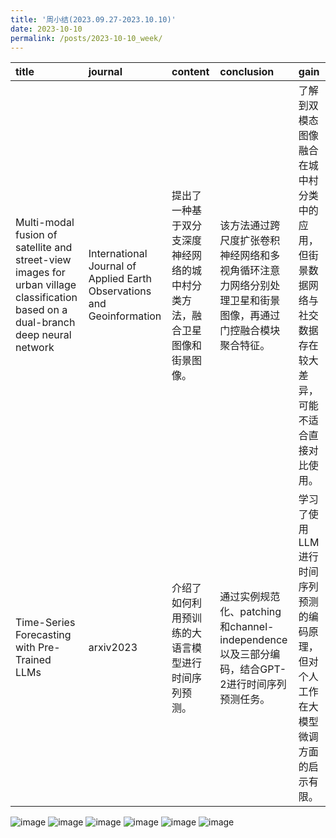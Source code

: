 ```yaml
---
title: '周小结(2023.09.27-2023.10.10)'
date: 2023-10-10
permalink: /posts/2023-10-10_week/
---
```

| title                                                                                                                              | journal                                                                | content                                                                    | conclusion                                                                                                 | gain                                                                                                     |
|:-----------------------------------------------------------------------------------------------------------------------------------|:-----------------------------------------------------------------------|:---------------------------------------------------------------------------|:-----------------------------------------------------------------------------------------------------------|:---------------------------------------------------------------------------------------------------------|
| Multi-modal fusion of satellite and street-view images for urban village classification based on a dual-branch deep neural network | International Journal of Applied Earth Observations and Geoinformation | 提出了一种基于双分支深度神经网络的城中村分类方法，融合卫星图像和街景图像。 | 该方法通过跨尺度扩张卷积神经网络和多视角循环注意力网络分别处理卫星和街景图像，再通过门控融合模块聚合特征。 | 了解到双模态图像融合在城中村分类中的应用，但街景数据网络与社交数据存在较大差异，可能不适合直接对比使用。 |
| Time-Series Forecasting with Pre-Trained LLMs                                                                                      | arxiv2023                                                              | 介绍了如何利用预训练的大语言模型进行时间序列预测。                         | 通过实例规范化、patching和channel-independence以及三部分编码，结合GPT-2进行时间序列预测任务。              | 学习了使用LLM进行时间序列预测的编码原理，但对个人工作在大模型微调方面的启示有限。                        |


![image](/files/post/2023-10-10-week/0.jpg)
![image](/files/post/2023-10-10-week/1.jpg)
![image](/files/post/2023-10-10-week/2.jpg)
![image](/files/post/2023-10-10-week/3.jpg)
![image](/files/post/2023-10-10-week/4.jpg)
![image](/files/post/2023-10-10-week/5.jpg)